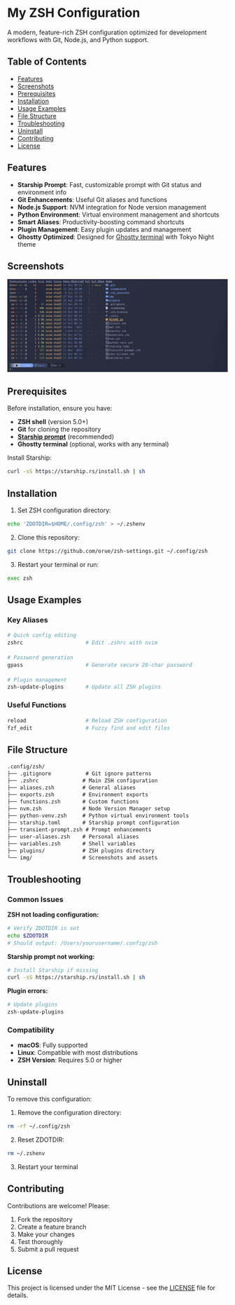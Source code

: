 # My ZSH Configuration

A modern, feature-rich ZSH configuration optimized for development workflows with Git, Node.js, and Python support.

## Table of Contents
- [Features](#features)
- [Screenshots](#screenshots)
- [Prerequisites](#prerequisites)
- [Installation](#installation)
- [Usage Examples](#usage-examples)
- [File Structure](#file-structure)
- [Troubleshooting](#troubleshooting)
- [Uninstall](#uninstall)
- [Contributing](#contributing)
- [License](#license)

## Features

- **Starship Prompt**: Fast, customizable prompt with Git status and environment info
- **Git Enhancements**: Useful Git aliases and functions
- **Node.js Support**: NVM integration for Node version management
- **Python Environment**: Virtual environment management and shortcuts
- **Smart Aliases**: Productivity-boosting command shortcuts
- **Plugin Management**: Easy plugin updates and management
- **Ghostty Optimized**: Designed for [Ghostty terminal](http://ghostty.com) with Tokyo Night theme

## Screenshots

![ZSH Prompt in Action](./img/terminal-img.jpg)

## Prerequisites

Before installation, ensure you have:

- **ZSH shell** (version 5.0+)
- **Git** for cloning the repository
- **[Starship prompt](https://starship.rs/)** (recommended)
- **Ghostty terminal** (optional, works with any terminal)

Install Starship:
```sh
curl -sS https://starship.rs/install.sh | sh
```

## Installation

1. Set ZSH configuration directory:
```sh
echo 'ZDOTDIR=$HOME/.config/zsh' > ~/.zshenv
```

2. Clone this repository:
```sh
git clone https://github.com/orue/zsh-settings.git ~/.config/zsh
```

3. Restart your terminal or run:
```sh
exec zsh
```

## Usage Examples

### Key Aliases
```sh
# Quick config editing
zshrc                    # Edit .zshrc with nvim

# Password generation
gpass                    # Generate secure 20-char password

# Plugin management
zsh-update-plugins       # Update all ZSH plugins
```

### Useful Functions
```sh
reload                   # Reload ZSH configuration
fzf_edit                 # Fuzzy find and edit files
```

## File Structure

```
.config/zsh/
├── .gitignore           # Git ignore patterns
├── .zshrc              # Main ZSH configuration
├── aliases.zsh         # General aliases
├── exports.zsh         # Environment exports
├── functions.zsh       # Custom functions
├── nvm.zsh             # Node Version Manager setup
├── python-venv.zsh     # Python virtual environment tools
├── starship.toml       # Starship prompt configuration
├── transient-prompt.zsh # Prompt enhancements
├── user-aliases.zsh    # Personal aliases
├── variables.zsh       # Shell variables
├── plugins/            # ZSH plugins directory
└── img/                # Screenshots and assets
```

## Troubleshooting

### Common Issues

**ZSH not loading configuration:**
```sh
# Verify ZDOTDIR is set
echo $ZDOTDIR
# Should output: /Users/yourusername/.config/zsh
```

**Starship prompt not working:**
```sh
# Install Starship if missing
curl -sS https://starship.rs/install.sh | sh
```

**Plugin errors:**
```sh
# Update plugins
zsh-update-plugins
```

### Compatibility

- **macOS**: Fully supported
- **Linux**: Compatible with most distributions
- **ZSH Version**: Requires 5.0 or higher

## Uninstall

To remove this configuration:

1. Remove the configuration directory:
```sh
rm -rf ~/.config/zsh
```

2. Reset ZDOTDIR:
```sh
rm ~/.zshenv
```

3. Restart your terminal

## Contributing

Contributions are welcome! Please:

1. Fork the repository
2. Create a feature branch
3. Make your changes
4. Test thoroughly
5. Submit a pull request

## License

This project is licensed under the MIT License - see the [LICENSE](LICENSE) file for details.
